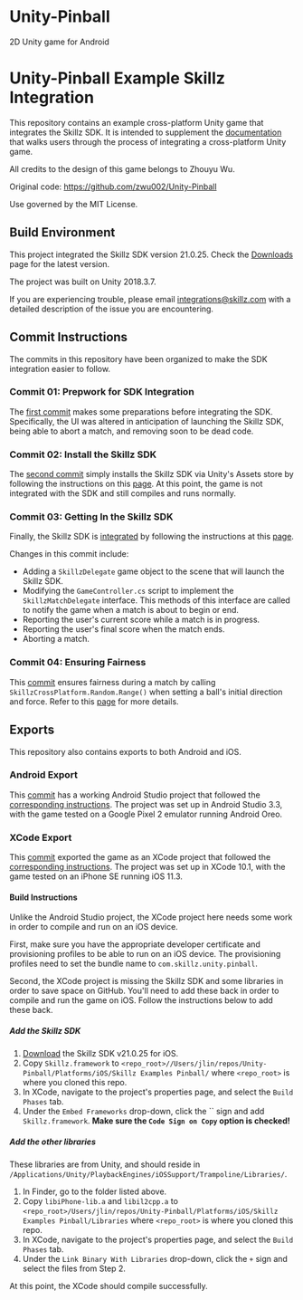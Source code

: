 # Unity-Pinball
2D Unity game for Android
# Unity-Pinball Example Skillz Integration

This repository contains an example cross-platform Unity game that integrates the Skillz SDK. It is intended to supplement the [documentation](https://cdn.skillz.com/doc/developer/unity/install_unity_sdk/) that walks users through the process of integrating a cross-platform Unity game.

All credits to the design of this game belongs to Zhouyu Wu.

Original code: https://github.com/zwu002/Unity-Pinball

Use governed by the MIT License.

## Build Environment

This project integrated the Skillz SDK version 21.0.25. Check the [Downloads](https://developers.skillz.com/downloads) page for the latest version.

The project was built on Unity 2018.3.7.

If you are experiencing trouble, please email integrations@skillz.com with a detailed description of the issue you are encountering.

## Commit Instructions

The commits in this repository have been organized to make the SDK integration easier to follow.

### Commit 01: Prepwork for SDK Integration

The [first commit](https://github.com/skillz/Unity-Pinball/commit/4775d2c1b011d19c813abaf621236e02737aed2a) makes some preparations before integrating the SDK. Specifically, the UI was altered in anticipation of launching the Skillz SDK, being able to abort a match, and removing soon to be dead code.

### Commit 02: Install the Skillz SDK

The [second commit](https://github.com/skillz/Unity-Pinball/commit/0316beb0e179e3a56f7b66580733f1dd12224da8) simply installs the Skillz SDK via Unity's Assets store by following the instructions on this [page](https://cdn.skillz.com/doc/developer/unity/install_from_asset_store/). At this point, the game is not integrated with the SDK and still compiles and runs normally.

### Commit 03: Getting In the Skillz SDK

Finally, the Skillz SDK is [integrated](https://github.com/skillz/Unity-Pinball/commit/86ad636e26bcfa083eb4ac73cb2b28941a753803) by following the instructions at this [page](https://cdn.skillz.com/doc/developer/unity/play_a_skillz_match/).

Changes in this commit include:
* Adding a `SkillzDelegate` game object to the scene that will launch the Skillz SDK.
* Modifying the `GameController.cs` script to implement the `SkillzMatchDelegate` interface. This methods of this interface are called to notify the game when a match is about to begin or end.
* Reporting the user's current score while a match is in progress.
* Reporting the user's final score when the match ends.
* Aborting a match.

### Commit 04: Ensuring Fairness

This [commit](https://github.com/skillz/Unity-Pinball/commit/7bcc2fc62f961f9cf5f4528386559bbc5aadc9f3) ensures fairness during a match by calling `SkillzCrossPlatform.Random.Range()` when setting a ball's initial direction and force. Refer to this [page](https://cdn.skillz.com/doc/developer/unity/reimplement_random_number_generation_rng_for_fairness/) for more details.

## Exports

This repository also contains exports to both Android and iOS.

### Android Export

This [commit](https://github.com/skillz/Unity-Pinball/commit/a819f2e278a2487f8c836681d23f906c5025ab49) has a working Android Studio project that followed the [corresponding instructions](https://cdn.skillz.com/doc/developer/unity/android/build_unity_android). The project was set up in Android Studio 3.3, with the game tested on a Google Pixel 2 emulator running Android Oreo.

### XCode Export

This [commit](https://github.com/skillz/Unity-Pinball/commit/7c9d0277423179d2399d72803a903a02125b7269) exported the game as an XCode project that followed the [corresponding instructions](https://cdn.skillz.com/doc/developer/unity/ios/build_unity_ios). The project was set up in XCode 10.1, with the game tested on an iPhone SE running iOS 11.3.

#### Build Instructions

Unlike the Android Studio project, the XCode project here needs some work in order to compile and run on an iOS device.

First, make sure you have the appropriate developer certificate and provisioning profiles to be able to run on an iOS device. The provisioning profiles need to set the bundle name to `com.skillz.unity.pinball`.

Second, the XCode project is missing the Skillz SDK and some libraries in order to save space on GitHub. You'll need to add these back in order to compile and run the game on iOS. Follow the instructions below to add these back.

##### Add the Skillz SDK

1. [Download](https://developers.skillz.com/downloads) the Skillz SDK v21.0.25 for iOS.
2. Copy `Skillz.framework` to `<repo_root>//Users/jlin/repos/Unity-Pinball/Platforms/iOS/Skillz Examples Pinball/` where `<repo_root>` is where you cloned this repo.
3. In XCode, navigate to the project's properties page, and select the `Build Phases` tab.
4. Under the `Embed Frameworks` drop-down, click the `` sign and add `Skillz.framework`. **Make sure the `Code Sign on Copy` option is checked!**

##### Add the other libraries

These libraries are from Unity, and should reside in `/Applications/Unity/PlaybackEngines/iOSSupport/Trampoline/Libraries/`.

1. In Finder, go to the folder listed above.
2. Copy `libiPhone-lib.a` and `libil2cpp.a` to `<repo_root>/Users/jlin/repos/Unity-Pinball/Platforms/iOS/Skillz Examples Pinball/Libraries` where `<repo_root>` is where you cloned this repo.
3. In XCode, navigate to the project's properties page, and select the `Build Phases` tab.
4. Under the `Link Binary With Libraries` drop-down, click the `+` sign and select the files from Step 2.

At this point, the XCode should compile successfully.